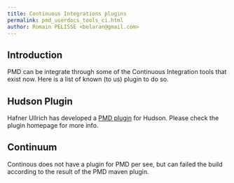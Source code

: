 ```yaml
---
title: Continuous Integrations plugins
permalink: pmd_userdocs_tools_ci.html
author: Romain PELISSE <belaran@gmail.com>
---
```


## Introduction

PMD can be integrate through some of the Continuous Integration tools that exist now.
Here is a list of known (to us) plugin to do so.

## Hudson Plugin

Hafner Ullrich has developed a [PMD plugin][hudsonplugin] for Hudson.
Please check the plugin homepage for more info.

[hudsonplugin]: http://hudson.gotdns.com/wiki/display/HUDSON/PMD+Plugin

## Continuum

Continous does not have a plugin for PMD per see, but can failed the build according to the
result of the PMD maven plugin.


<!-- TODO: Find out about other plugins ? -->
